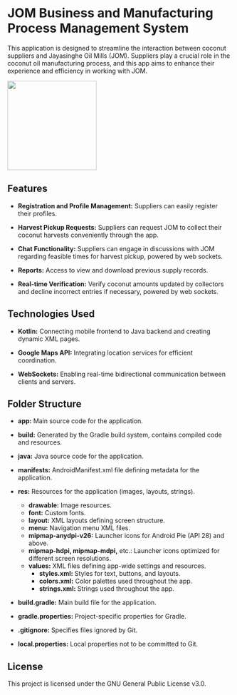# JOM Business and Manufacturing Process Management System

This application is designed to streamline the interaction between coconut suppliers and Jayasinghe Oil Mills (JOM). Suppliers play a crucial role in the coconut oil manufacturing process, and this app aims to enhance their experience and efficiency in working with JOM.

<a href="https://github.com/GroupProject-JOM/Mobile-Supplier/releases/download/v0.1.1/JOM.apk" target="_blank"> <img src="https://github.com/GroupProject-JOM/Frontend-web-/blob/main/common/img/supplier_qr.png" height="200px"></a>

## Features

- **Registration and Profile Management:** Suppliers can easily register their profiles.

- **Harvest Pickup Requests:** Suppliers can request JOM to collect their coconut harvests conveniently through the app.

- **Chat Functionality:** Suppliers can engage in discussions with JOM regarding feasible times for harvest pickup, powered by web sockets.

- **Reports:** Access to view and download previous supply records.

- **Real-time Verification:** Verify coconut amounts updated by collectors and decline incorrect entries if necessary, powered by web sockets.

## Technologies Used

- **Kotlin:** Connecting mobile frontend to Java backend and creating dynamic XML pages.
  
- **Google Maps API:** Integrating location services for efficient coordination.
  
- **WebSockets:** Enabling real-time bidirectional communication between clients and servers.

## Folder Structure

- **app:** Main source code for the application.
  
- **build:** Generated by the Gradle build system, contains compiled code and resources.
  
- **java:** Java source code for the application.
  
- **manifests:** AndroidManifest.xml file defining metadata for the application.
  
- **res:** Resources for the application (images, layouts, strings).
  - **drawable:** Image resources.
  - **font:** Custom fonts.
  - **layout:** XML layouts defining screen structure.
  - **menu:** Navigation menu XML files.
  - **mipmap-anydpi-v26:** Launcher icons for Android Pie (API 28) and above.
  - **mipmap-hdpi, mipmap-mdpi,** etc.: Launcher icons optimized for different screen resolutions.
  - **values:** XML files defining app-wide settings and resources.
    - **styles.xml:** Styles for text, buttons, and layouts.
    - **colors.xml:** Color palettes used throughout the app.
    - **strings.xml:** Strings used throughout the app.
  
- **build.gradle:** Main build file for the application.
  
- **gradle.properties:** Project-specific properties for Gradle.
  
- **.gitignore:** Specifies files ignored by Git.
  
- **local.properties:** Local properties not to be committed to Git.

## License

This project is licensed under the GNU General Public License v3.0.
